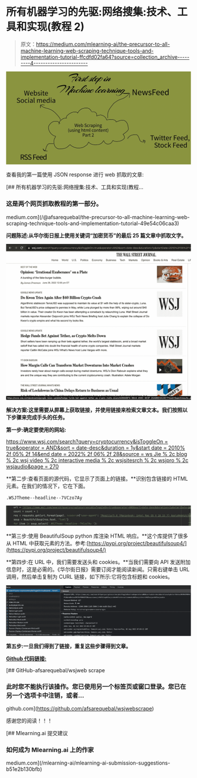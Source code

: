 # 所有机器学习的先驱:网络搜集:技术、工具和实现(教程 2)

> 原文：<https://medium.com/mlearning-ai/the-precursor-to-all-machine-learning-web-scraping-technique-tools-and-implementation-tutorial-ffcdfd02fa64?source=collection_archive---------4----------------------->

![](img/7ac8d560b15cdcc856f7f0d24c85232d.png)

查看我的第一篇使用 JSON response 进行 web 抓取的文章:

[](/@afsarequebal/the-precursor-to-all-machine-learning-web-scraping-technique-tools-and-implementation-tutorial-49e54c06caa3) [## 所有机器学习的先驱:网络搜集:技术、工具和实现(教程…

### 这是两个网页抓取教程的第一部分。

medium.com](/@afsarequebal/the-precursor-to-all-machine-learning-web-scraping-technique-tools-and-implementation-tutorial-49e54c06caa3) 

**问题陈述:从华尔街日报上使用关键词“加密货币”的最后 25 篇文章中抓取文字。**

![](img/fcc2cc7aabf6750a3f669c4cad9d4070.png)

**解决方案:这里需要从屏幕上获取链接，并使用链接来检索文章文本。我们按照以下步骤来完成手头的任务。**

**第一步:确定要使用的网站:**

[https://www.wsj.com/search?query=cryptocurrency&isToggleOn = true&operator = AND&sort = date-desc&duration = 1y&start date = 2010% 2f 05% 2f 14&end date = 2022% 2f 06% 2f 28&source = ws Jie % 2c blog % 2c wsj video % 2c interactive media % 2c wsjsitesrch % 2c wsjpro % 2c wsjaudio&page = 270](https://nam12.safelinks.protection.outlook.com/?url=https%3A%2F%2Fwww.wsj.com%2Fsearch%3Fquery%3Dcryptocurrency%26isToggleOn%3Dtrue%26operator%3DAND%26sort%3Ddate-desc%26duration%3D1y%26startDate%3D2010%252F05%252F14%26endDate%3D2022%252F06%252F28%26source%3Dwsjie%252Cblog%252Cwsjvideo%252Cinteractivemedia%252Cwsjsitesrch%252Cwsjpro%252Cwsjaudio%26page%3D270&data=05%7C01%7Cequebal.a%40northeastern.edu%7Cda0bb5447e084d3481b108da5b722515%7Ca8eec281aaa34daeac9b9a398b9215e7%7C0%7C0%7C637922843046192443%7CUnknown%7CTWFpbGZsb3d8eyJWIjoiMC4wLjAwMDAiLCJQIjoiV2luMzIiLCJBTiI6Ik1haWwiLCJXVCI6Mn0%3D%7C3000%7C%7C%7C&sdata=zthfujaK4s%2FvQeH0CCCt92nQ1G18WyMPiwqoKz%2BHBsE%3D&reserved=0)

**第二步:查看页面的源代码，它显示了页面上的链接。**识别包含链接的 HTML 元素。在我们的情况下，它在下面。

```
.WSJTheme--headline--7VCzo7Ay
```

![](img/3c55f044b8182d868b2312c463ec1093.png)

**第三步:使用 BeautifulSoup python 库渲染 HTML 响应。**这个库提供了很多从 HTML 中获取元素的方法。参考:[https://pypi.org/project/beautifulsoup4/](https://pypi.org/project/beautifulsoup4/)

**第四步:在 URL 中，我们需要发送头和 cookies。**当我们需要向 API 发送附加信息时，这是必需的。《华尔街日报》需要订阅才能阅读新闻。只需右键单击 URL 调用，然后单击复制为 CURL 链接，如下所示:它将包含标题和 cookies。

![](img/721c12b54ba0d78fb7c7dfef344ba425.png)

**第五步:一旦我们得到了链接，重复这些步骤得到文章。**

[**Github 代码链接:**](https://github.com/afsarequebal/wsjwebscrape)

[](https://github.com/afsarequebal/wsjwebscrape) [## GitHub-afsarequebal/wsjweb scrape

### 此时您不能执行该操作。您已使用另一个标签页或窗口登录。您已在另一个选项卡中注销，或者…

github.com](https://github.com/afsarequebal/wsjwebscrape) 

感谢您的阅读！！！

[](/mlearning-ai/mlearning-ai-submission-suggestions-b51e2b130bfb) [## Mlearning.ai 提交建议

### 如何成为 Mlearning.ai 上的作家

medium.com](/mlearning-ai/mlearning-ai-submission-suggestions-b51e2b130bfb)